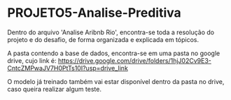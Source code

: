 # PROJETO5-Analise-Preditiva

Dentro do arquivo 'Analise Aribnb Rio', encontra-se toda a resolução do projeto e do desafio, de forma organizada e explicada em tópicos.

A pasta contendo a base de dados, encontra-se em uma pasta no google drive, cujo link é: 
https://drive.google.com/drive/folders/1hjJ02Cv9E3-CntcZMPwaJV7H0PtTs10I?usp=drive_link

O modelo já treinado também vai estar disponível dentro da pasta no drive, caso queira realizar algum teste.
